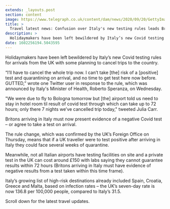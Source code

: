 ```yaml
--- 
extends: _layouts.post 
section: content 
image: https://www.telegraph.co.uk/content/dam/news/2020/09/20/GettyImages-1158792190_trans_NvBQzQNjv4BqZgEkZX3M936N5BQK4Va8RWVLDaeaWzlxIQpTU2T6YjQ.jpg?impolicy=logo-overlay 
title: > 
  Travel latest news: Confusion over Italy's new testing rules leads Britons to cancel trips 
description: > 
  Holidaymakers have been left bewildered by Italy’s new Covid testing rules for arrivals from the UK with some planning to cancel trips to the country.“I’ll have to cancel the whole trip now.I can’t take [the] risk of a [positive] test and quarantining on arrival, and no time to get test here now before.GUTTED,” wrote one Twitter user in response to the rule, which was announced by Italy's Minister of Health, Roberto Speranza, on Wednesday.Britons arriving in Italy must now present evidence of a negative Covid test – or agree to take a test on arrival. 
date: 1602256194.5043595 
--- 
```

Holidaymakers have been left bewildered by Italy’s new Covid testing rules for arrivals from the UK with some planning to cancel trips to the country.

“I’ll have to cancel the whole trip now. I can’t take [the] risk of a [positive] test and quarantining on arrival, and no time to get test here now before. GUTTED,” wrote one Twitter user in response to the rule, which was announced by Italy's Minister of Health, Roberto Speranza, on Wednesday.

"We were due to fly to Bologna tomorrow but [the] airport told us need to stay in hotel room til result of covid test through which can take up to 72 hours; only there 7 nights we’ve cancelled trip today," tweeted Julia Carr.

Britons arriving in Italy must now present evidence of a negative Covid test – or agree to take a test on arrival.

The rule change, which was confirmed by the UK’s Foreign Office on Thursday, means that if a UK traveller were to test positive after arriving in Italy they could face several weeks of quarantine.

Meanwhile, not all Italian airports have testing facilities on site and a private test in the UK can cost around £150 with labs saying they cannot guarantee results within 72 hours (Britons arriving in Italy must have evidence of negative results from a test taken within this time frame).

Italy’s growing list of high-risk destinations already included Spain, Croatia, Greece and Malta, based on infection rates – the UK’s seven-day rate is now 136.8 per 100,000 people, compared to Italy’s 31.5.

Scroll down for the latest travel updates.